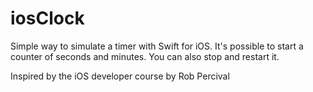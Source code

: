 # iosClock
Simple way to simulate a timer with Swift for iOS.
It's possible to start a counter of seconds and minutes. You can also stop and restart it.


Inspired by the iOS developer course by Rob Percival
